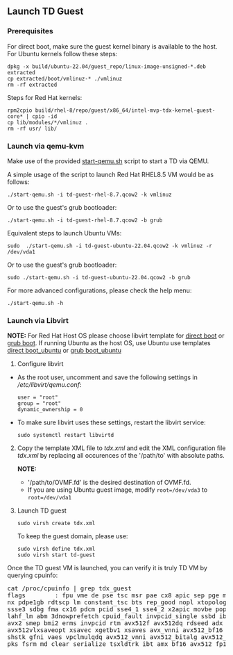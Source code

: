 ## Launch TD Guest

### Prerequisites

For direct boot, make sure the guest kernel binary is available to the host. For Ubuntu kernels follow these steps:
```
dpkg -x build/ubuntu-22.04/guest_repo/linux-image-unsigned-*.deb extracted
cp extracted/boot/vmlinuz-* ./vmlinuz
rm -rf extracted
```
Steps for Red Hat kernels:
```
rpm2cpio build/rhel-8/repo/guest/x86_64/intel-mvp-tdx-kernel-guest-core* | cpio -id
cp lib/modules/*/vmlinuz .
rm -rf usr/ lib/
```

### Launch via qemu-kvm

Make use of the provided [start-qemu.sh](https://github.com/intel/tdx-tools/blob/2022ww49/start-qemu.sh) script to start a TD
via QEMU.

A simple usage of the script to launch Red Hat RHEL8.5 VM would be as follows:

```
./start-qemu.sh -i td-guest-rhel-8.7.qcow2 -k vmlinuz
```

Or to use the guest's grub bootloader:

```
./start-qemu.sh -i td-guest-rhel-8.7.qcow2 -b grub
```

Equivalent steps to launch Ubuntu VMs:

```
sudo  ./start-qemu.sh -i td-guest-ubuntu-22.04.qcow2 -k vmlinuz -r /dev/vda1
```
Or to use the guest's grub bootloader:

```
sudo ./start-qemu.sh -i td-guest-ubuntu-22.04.qcow2 -b grub
```
For more advanced configurations, please check the help menu:

```
./start-qemu.sh -h
```

### Launch via Libvirt

**NOTE:** For Red Hat Host OS please choose libvirt template for [direct boot](https://github.com/intel/tdx-tools/blob/2022ww49/doc/tdx_libvirt_direct.xml.template)
or [grub boot](https://github.com/intel/tdx-tools/blob/2022ww49/doc/tdx_libvirt_grub.xml.template).
If running Ubuntu as the host OS, use Ubuntu use templates [direct boot_ubuntu](https://github.com/intel/tdx-tools/blob/2022ww49/doc/tdx_libvirt_direct.ubuntu.xml.template) or [grub boot_ubuntu](https://github.com/intel/tdx-tools/blob/2022ww49/doc/tdx_libvirt_grub.ubuntu.xml.template)


1. Configure libvirt

- As the root user, uncomment and save the following settings in */etc/libvirt/qemu.conf*:

    ```
    user = "root"
    group = "root"
    dynamic_ownership = 0
    ```

- To make sure libvirt uses these settings, restart the libvirt service:

    ```
    sudo systemctl restart libvirtd
    ```

2. Copy the template XML file to *tdx.xml* and edit the XML configuration file *tdx.xml* by
    replacing all occurences of the '/path/to' with absolute paths.
    
    **NOTE:**
    - '/path/to/OVMF.fd' is the desired destination of OVMF.fd.
    - If you are using Ubuntu guest image, modify `root=/dev/vda3` to `root=/dev/vda1`

3. Launch TD guest

    ```
    sudo virsh create tdx.xml
    ```

    To keep the guest domain, please use:

    ```
    sudo virsh define tdx.xml
    sudo virsh start td-guest
    ```
Once the TD guest VM is launched, you can verify it is truly TD VM by querying cpuinfo:

<pre>
cat /proc/cpuinfo | grep tdx_guest
flags        : fpu vme de pse tsc msr pae cx8 apic sep pge mca cmov pat pse36 clflush dts mmx fxsr sse sse2 ss ht syscall
nx pdpe1gb rdtscp lm constant_tsc bts rep_good nopl xtopology tsc_reliable cpuid tsc_known_freq pni pclmulqdq dtes64 ds_cpl
ssse3 sdbg fma cx16 pdcm pcid sse4_1 sse4_2 x2apic movbe popcnt tsc_deadline_timer aes xsave avx f16c rdrand hypervisor
lahf_lm abm 3dnowprefetch cpuid_fault invpcid_single ssbd ibrs ibpb stibp ibrs_enhanced <b>tdx_guest</b> fsgsbase bmi1 hle
avx2 smep bmi2 erms invpcid rtm avx512f avx512dq rdseed adx smap avx512ifma clflushopt clwb avx512cd sha_ni avx512bw 
avx512vlxsaveopt xsavec xgetbv1 xsaves avx_vnni avx512_bf16 wbnoinvd arat avx512vbmi umip pku ospke waitpkg avx512_vbmi2 
shstk gfni vaes vpclmulqdq avx512_vnni avx512_bitalg avx512_vpopcntdq la57 rdpid bus_lock_detect cldemote movdiri movdir64b
pks fsrm md_clear serialize tsxldtrk ibt amx_bf16 avx512_fp16 amx_tile amx_int8 flush_l1d arch_capabilities
</pre>
